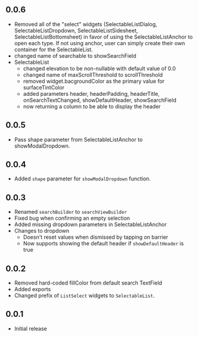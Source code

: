 ## 0.0.6

- Removed all of the "select" widgets (SelectableListDialog, SelectableListDropdown, SelectableListSidesheet, SelectableListBottomsheet) in favor of using the SelectableListAnchor to open each type. If not using anchor, user can simply create their own container for the SelectableList.
- changed name of searchable to showSearchField
- SelectableList
	- changed elevation to be non-nullable with default value of 0.0
	- changed name of maxScrollThreshold to scrollThreshold
	- removed widget.bacgroundColor as the primary value for surfaceTintColor
	- added parameters header, headerPadding, headerTitle, onSearchTextChanged, showDefaultHeader, showSearchField
	- now returning a column to be able to display the header


## 0.0.5

- Pass shape parameter from SelectableListAnchor to showModalDropdown.

## 0.0.4

- Added `shape` parameter for `showModalDropdown` function.

## 0.0.3

- Renamed `searchBuilder` to `searchViewBuilder`
- Fixed bug when confirming an empty selection
- Added missing dropdown parameters in SelectableListAnchor
- Changes to dropdown
	- Doesn't reset values when dismissed by tapping on barrier
	- Now supports showing the default header if `showDefaultHeader` is true

## 0.0.2

- Removed hard-coded fillColor from default search TextField
- Added exports
- Changed prefix of `ListSelect` widgets to `SelectableList`.

## 0.0.1

- Initial release
